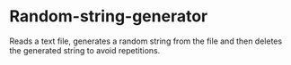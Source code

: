 # Random-string-generator
Reads a text file, generates a random string from the file and then deletes the generated string to avoid repetitions.
